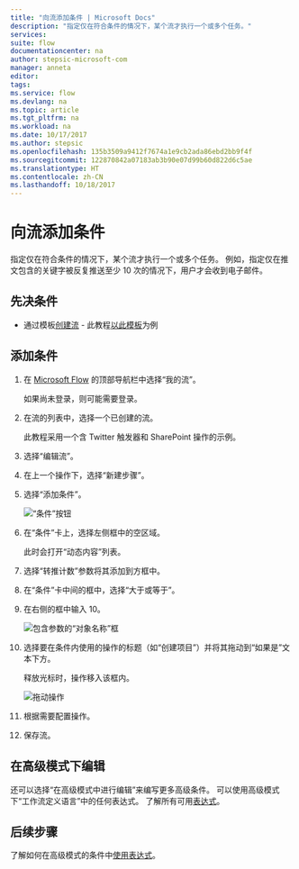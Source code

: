 ```yaml
---
title: "向流添加条件 | Microsoft Docs"
description: "指定仅在符合条件的情况下，某个流才执行一个或多个任务。"
services: 
suite: flow
documentationcenter: na
author: stepsic-microsoft-com
manager: anneta
editor: 
tags: 
ms.service: flow
ms.devlang: na
ms.topic: article
ms.tgt_pltfrm: na
ms.workload: na
ms.date: 10/17/2017
ms.author: stepsic
ms.openlocfilehash: 135b3509a9412f7674a1e9cb2ada86ebd2bb9f4f
ms.sourcegitcommit: 122870842a07183ab3b90e07d99b60d822d6c5ae
ms.translationtype: HT
ms.contentlocale: zh-CN
ms.lasthandoff: 10/18/2017
---
```

# <a name="add-a-condition-to-a-flow"></a>向流添加条件

指定仅在符合条件的情况下，某个流才执行一个或多个任务。 例如，指定仅在推文包含的关键字被反复推送至少 10 次的情况下，用户才会收到电子邮件。

## <a name="prerequisites"></a>先决条件

* 通过模板[创建流](get-started-logic-template.md) - 此教程[以此模板](https://flow.microsoft.com/galleries/public/templates/e78571e5c70e4806a18eeacba5a897c8/)为例

## <a name="add-a-condition"></a>添加条件

1. 在 [Microsoft Flow](https://flow.microsoft.com) 的顶部导航栏中选择“我的流”。

    如果尚未登录，则可能需要登录。

1. 在流的列表中，选择一个已创建的流。

    此教程采用一个含 Twitter 触发器和 SharePoint 操作的示例。

1. 选择“编辑流”。

1. 在上一个操作下，选择“新建步骤”。

1. 选择“添加条件”。

    ![“条件”按钮](./media/add-condition/add-condition.png)

1. 在“条件”卡上，选择左侧框中的空区域。

    此时会打开“动态内容”列表。

1. 选择“转推计数”参数将其添加到方框中。

1. 在“条件”卡中间的框中，选择“大于或等于”。

1. 在右侧的框中输入 10。

    ![包含参数的“对象名称”框](./media/add-condition/specify-condition.png)

1. 选择要在条件内使用的操作的标题（如“创建项目”）并将其拖动到“如果是”文本下方。

    释放光标时，操作移入该框内。

    ![拖动操作](./media/add-condition/drag-action.png)

1. 根据需要配置操作。

1. 保存流。

## <a name="edit-in-advanced-mode"></a>在高级模式下编辑

还可以选择“在高级模式中进行编辑”来编写更多高级条件。 可以使用高级模式下“工作流定义语言”中的任何表达式。 了解所有可用[表达式](https://msdn.microsoft.com/library/azure/mt643789.aspx)。

## <a name="next-steps"></a>后续步骤

了解如何在高级模式的条件中[使用表达式](use-expressions-in-conditions.md)。
